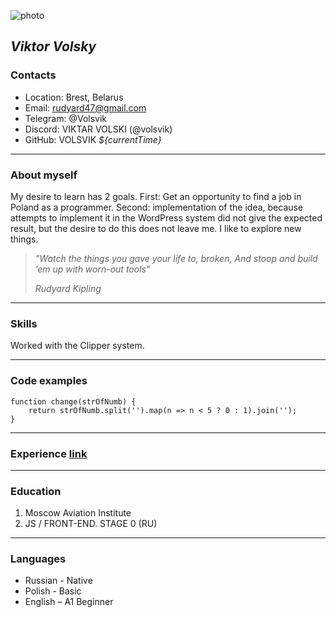 ![photo](https://avatars.githubusercontent.com/u/118456897?v=4)
## *Viktor Volsky*
### **Contacts**
* Location: Brest, Belarus
* Email: rudyard47@gmail.com
* Telegram: @Volsvik
* Discord: VIKTAR VOLSKI (@volsvik)
* GitHub: VOLSVIK
*${currentTime}*
***

### **About myself**
My desire to learn has 2 goals. First: Get an opportunity to find a job in Poland as a programmer. Second: implementation of the idea, because attempts to implement it in the WordPress system did not give the expected result, but the desire to do this does not leave me. I like to explore new things.

>*"Watch the things you gave your life to, broken,*
>*And stoop and build ’em up with worn-out tools"*
>
>*Rudyard Kipling*

***

### **Skills**
Worked with the Clipper system.

***

### **Code examples**
```
function change(strOfNumb) {
    return strOfNumb.split('').map(n => n < 5 ? 0 : 1).join('');
}
```

***

### **Experience** [link](https://rolling-scopes-school.github.io/volsvik-JSFEPRESCHOOL2022Q4/momentum/)

***

### **Education** 
1. Moscow Aviation Institute
2. JS / FRONT-END. STAGE 0 (RU)

***

### **Languages**
- Russian - Native
- Polish - Basic
- English – A1 Beginner

